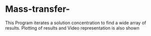 # Mass-transfer-
This Program iterates a solution concentration to find a wide array of results. Plotting of results and Video representation is also shown
